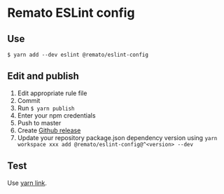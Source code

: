 # Remato ESLint config

## Use

```
$ yarn add --dev eslint @remato/eslint-config
```

## Edit and publish

1. Edit appropriate rule file
2. Commit
3. Run `$ yarn publish`
5. Enter your npm credentials
6. Push to master
7. Create [Github release](https://github.com/rematocorp/eslint-config/releases)
8. Update your repository package.json dependency version using `yarn workspace xxx add @remato/eslint-config@^<version> --dev`

## Test

Use [yarn link](https://classic.yarnpkg.com/en/docs/cli/link/).
